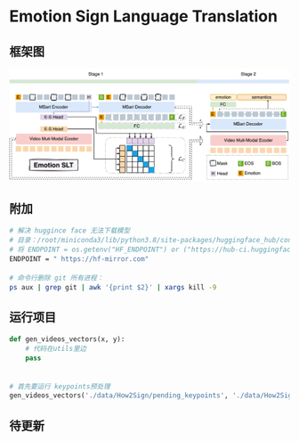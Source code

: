 # Emotion Sign Language Translation

## 框架图

![无法显示](./assets/arc.png)

## 附加

```bash
# 解决 huggince face 无法下载模型
# 目录：/root/miniconda3/lib/python3.8/site-packages/huggingface_hub/constants.py 
# 将 ENDPOINT = os.getenv("HF_ENDPOINT") or ("https://hub-ci.huggingface.co" if _staging_mode else "https://huggingface.co") 类似的修改成
ENDPOINT = " https://hf-mirror.com"

# 命令行删除 git 所有进程：
ps aux | grep git | awk '{print $2}' | xargs kill -9
```

## 运行项目

```python
def gen_videos_vectors(x, y):
    # 代码在utils里边
    pass


# 首先要运行 keypoints预处理
gen_videos_vectors('./data/How2Sign/pending_keypoints', './data/How2Sign/keypoints')
```

## 待更新
